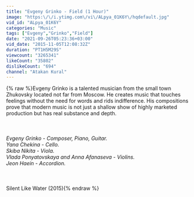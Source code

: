 ```yaml
---
title: "Evgeny Grinko - Field (1 Hour)"
image: "https:\/\/i.ytimg.com\/vi\/ALpya_01K6Y\/hqdefault.jpg"
vid_id: "ALpya_01K6Y"
categories: "Music"
tags: ["Evgeny","Grinko","Field"]
date: "2021-09-26T05:23:36+03:00"
vid_date: "2015-11-05T12:08:32Z"
duration: "PT1H5M29S"
viewcount: "3265341"
likeCount: "35802"
dislikeCount: "694"
channel: "Atakan Kural"
---
```

{% raw %}Evgeny Grinko is a talented musician from the small town Zhukovsky located not far from Moscow. He creates music that touches feelings without the need for words and rids indifference. His compositions prove that modern music is not just a shallow show of highly marketed production but has real substance and depth.<br /><br />*<br /><br />Evgeny Grinko - Composer, Piano, Guitar.<br />Yana Chekina - Cello. <br />Skiba Nikita - Viola.<br />Vlada Ponyatovskaya and Anna Afanaseva - Violins.<br />Jeon Haein - Accordion.<br /><br />*<br /><br />Silent Like Water (2015){% endraw %}
